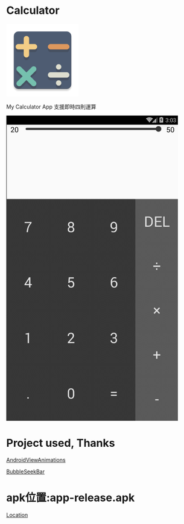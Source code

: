 # Calculator
![](./app/src/main/res/mipmap-xxxhdpi/ic_launcher.png)

My Calculator App
支援即時四則運算

![](app.jpg)

# Project used, Thanks
[AndroidViewAnimations](https://github.com/daimajia/AndroidViewAnimations)

[BubbleSeekBar](https://github.com/woxingxiao/BubbleSeekBar)

# apk位置:app-release.apk
[Location](./app/release/)


